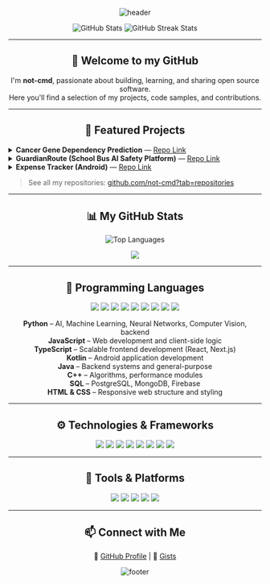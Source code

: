 <!-- Profile Banner -->
<p align="center">
  <img src="https://capsule-render.vercel.app/api?type=waving&color=gradient&height=180&section=header&text=Hi,%20I'm%20not-cmd!&fontSize=40&animation=twinkling" alt="header" />
</p>

<p align="center">
  <img src="https://github-readme-stats.vercel.app/api?username=not-cmd&show_icons=true&theme=radical" alt="GitHub Stats"/>
  <img src="https://github-readme-streak-stats.herokuapp.com/?user=not-cmd&theme=radical" alt="GitHub Streak Stats"/>
</p>

---

<h2 align="center">👋 Welcome to my GitHub</h2>

<p align="center">
  I'm <b>not-cmd</b>, passionate about building, learning, and sharing open source software.<br>
  Here you'll find a selection of my projects, code samples, and contributions.
</p>

---

<h2 align="center">🚀 Featured Projects</h2>

<details>
  <summary><b>Cancer Gene Dependency Prediction</b> — <a href="https://github.com/not-cmd/Cancer-Gene-Dependency">Repo Link</a></summary>
  <blockquote>
    <b>Core Objective:</b> Predict essential cancer genes by modeling multi-modal omics relationships using graph neural networks.<br>
    <b>Highlights:</b> Heterogeneous graph, multi-modal integration, HGT architecture, DepMap dataset, 3D visualization, model interpretability.<br>
    <b>Impact:</b> Drug discovery, personalized medicine, and research insights.
  </blockquote>
</details>

<details>
  <summary><b>GuardianRoute (School Bus AI Safety Platform)</b> — <a href="https://github.com/not-cmd/busface">Repo Link</a></summary>
  <blockquote>
    AI-powered school transport safety: real-time tracking, automated attendance, intruder detection, live chat, and emergency alerts.<br>
    <b>Stack:</b> Next.js, ShadCN UI, Tailwind, Firebase, Genkit, Mapbox.
  </blockquote>
</details>

<details>
  <summary><b>Expense Tracker (Android)</b> — <a href="https://github.com/not-cmd/ExpenseTracker">Repo Link</a></summary>
  <blockquote>
    Kotlin app with Gradle automation, modular code, and scalable architecture.<br>
    <b>Features:</b> Fast builds, clean architecture, secure config, real-time updates.
  </blockquote>
</details>

> See all my repositories: [github.com/not-cmd?tab=repositories](https://github.com/not-cmd?tab=repositories)

---

<h2 align="center">📊 My GitHub Stats</h2>

<p align="center">
  <img src="https://github-readme-stats.vercel.app/api/top-langs/?username=not-cmd&layout=compact&theme=radical" alt="Top Languages"/>
</p>

<p align="center">
  <img src="https://img.shields.io/badge/Public%20Repos-19-blue?style=for-the-badge&logo=github"/>
  <!-- Add total repo count dynamically if possible -->
</p>

---

<h2 align="center">🧠 Programming Languages</h2>

<p align="center">
  <img src="https://img.shields.io/badge/Python-3670A0?style=for-the-badge&logo=python&logoColor=ffdd54"/>
  <img src="https://img.shields.io/badge/JavaScript-F7DF1E?style=for-the-badge&logo=javascript&logoColor=black"/>
  <img src="https://img.shields.io/badge/TypeScript-3178C6?style=for-the-badge&logo=typescript&logoColor=white"/>
  <img src="https://img.shields.io/badge/Kotlin-7F52FF?style=for-the-badge&logo=kotlin&logoColor=white"/>
  <img src="https://img.shields.io/badge/Java-ED8B00?style=for-the-badge&logo=java&logoColor=white"/>
  <img src="https://img.shields.io/badge/C++-00599C?style=for-the-badge&logo=c%2B%2B&logoColor=white"/>
  <img src="https://img.shields.io/badge/SQL-025E8C?style=for-the-badge&logo=postgresql&logoColor=white"/>
  <img src="https://img.shields.io/badge/HTML-E34F26?style=for-the-badge&logo=html5&logoColor=white"/>
  <img src="https://img.shields.io/badge/CSS-1572B6?style=for-the-badge&logo=css3&logoColor=white"/>
</p>

<p align="center">
  <b>Python</b> – AI, Machine Learning, Neural Networks, Computer Vision, backend<br>
  <b>JavaScript</b> – Web development and client-side logic<br>
  <b>TypeScript</b> – Scalable frontend development (React, Next.js)<br>
  <b>Kotlin</b> – Android application development<br>
  <b>Java</b> – Backend systems and general-purpose<br>
  <b>C++</b> – Algorithms, performance modules<br>
  <b>SQL</b> – PostgreSQL, MongoDB, Firebase<br>
  <b>HTML & CSS</b> – Responsive web structure and styling
</p>

---

<h2 align="center">⚙️ Technologies & Frameworks</h2>

<p align="center">
  <img src="https://img.shields.io/badge/Next.js-black?style=for-the-badge&logo=next.js&logoColor=white"/>
  <img src="https://img.shields.io/badge/React-20232A?style=for-the-badge&logo=react&logoColor=61DAFB"/>
  <img src="https://img.shields.io/badge/Tailwind-38B2AC?style=for-the-badge&logo=tailwind-css&logoColor=white"/>
  <img src="https://img.shields.io/badge/Firebase-FFCA28?style=for-the-badge&logo=firebase&logoColor=black"/>
  <img src="https://img.shields.io/badge/Mapbox-4264FB?style=for-the-badge&logo=mapbox&logoColor=white"/>
  <img src="https://img.shields.io/badge/Genkit-4285F4?style=for-the-badge&logo=google&logoColor=white"/>
  <img src="https://img.shields.io/badge/PyTorch-EE4C2C?style=for-the-badge&logo=pytorch&logoColor=white"/>
  <img src="https://img.shields.io/badge/Torch%20Geometric-33AADD?style=for-the-badge&logo=pytorch&logoColor=white"/>
</p>

---

<h2 align="center">🧰 Tools & Platforms</h2>

<p align="center">
  <img src="https://img.shields.io/badge/Docker-2496ED?style=for-the-badge&logo=docker&logoColor=white"/>
  <img src="https://img.shields.io/badge/SAP-0FAAFF?style=for-the-badge&logo=sap&logoColor=white"/>
  <img src="https://img.shields.io/badge/Git%20&%20GitHub-181717?style=for-the-badge&logo=github&logoColor=white"/>
  <img src="https://img.shields.io/badge/VS%20Code-007ACC?style=for-the-badge&logo=visual-studio-code&logoColor=white"/>
  <img src="https://img.shields.io/badge/Godot-478CBF?style=for-the-badge&logo=godot-engine&logoColor=white"/>
</p>

---

<h2 align="center">📫 Connect with Me</h2>

<p align="center">
  🔗 <a href="https://github.com/not-cmd">GitHub Profile</a> | 📝 <a href="https://gist.github.com/not-cmd">Gists</a>
</p>

<p align="center">
  <img src="https://capsule-render.vercel.app/api?type=waving&color=gradient&height=120&section=footer" alt="footer" />
</p>
